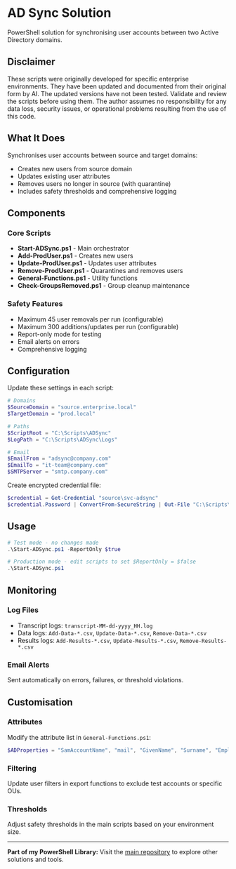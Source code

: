 # AD Sync Solution

PowerShell solution for synchronising user accounts between two Active Directory domains.

## Disclaimer

These scripts were originally developed for specific enterprise environments. They have been updated and documented from their original form by AI. The updated versions have not been tested. Validate and review the scripts before using them. The author assumes no responsibility for any data loss, security issues, or operational problems resulting from the use of this code.

## What It Does

Synchronises user accounts between source and target domains:
- Creates new users from source domain
- Updates existing user attributes
- Removes users no longer in source (with quarantine)
- Includes safety thresholds and comprehensive logging

## Components

### Core Scripts
- **Start-ADSync.ps1** - Main orchestrator
- **Add-ProdUser.ps1** - Creates new users
- **Update-ProdUser.ps1** - Updates user attributes
- **Remove-ProdUser.ps1** - Quarantines and removes users
- **General-Functions.ps1** - Utility functions
- **Check-GroupsRemoved.ps1** - Group cleanup maintenance

### Safety Features
- Maximum 45 user removals per run (configurable)
- Maximum 300 additions/updates per run (configurable)
- Report-only mode for testing
- Email alerts on errors
- Comprehensive logging

## Configuration

Update these settings in each script:

```powershell
# Domains
$SourceDomain = "source.enterprise.local"
$TargetDomain = "prod.local"

# Paths
$ScriptRoot = "C:\Scripts\ADSync"
$LogPath = "C:\Scripts\ADSync\Logs"

# Email
$EmailFrom = "adsync@company.com"
$EmailTo = "it-team@company.com"
$SMTPServer = "smtp.company.com"
```

Create encrypted credential file:
```powershell
$credential = Get-Credential "source\svc-adsync"
$credential.Password | ConvertFrom-SecureString | Out-File "C:\Scripts\ADSync\encrypt.txt"
```

## Usage

```powershell
# Test mode - no changes made
.\Start-ADSync.ps1 -ReportOnly $true

# Production mode - edit scripts to set $ReportOnly = $false
.\Start-ADSync.ps1
```

## Monitoring

### Log Files
- Transcript logs: `transcript-MM-dd-yyyy_HH.log`
- Data logs: `Add-Data-*.csv`, `Update-Data-*.csv`, `Remove-Data-*.csv`
- Results logs: `Add-Results-*.csv`, `Update-Results-*.csv`, `Remove-Results-*.csv`

### Email Alerts
Sent automatically on errors, failures, or threshold violations.

## Customisation

### Attributes
Modify the attribute list in `General-Functions.ps1`:
```powershell
$ADProperties = "SamAccountName", "mail", "GivenName", "Surname", "EmployeeID"
```

### Filtering
Update user filters in export functions to exclude test accounts or specific OUs.

### Thresholds
Adjust safety thresholds in the main scripts based on your environment size.

---

**Part of my PowerShell Library:** Visit the [main repository](../README.md) to explore other solutions and tools.
